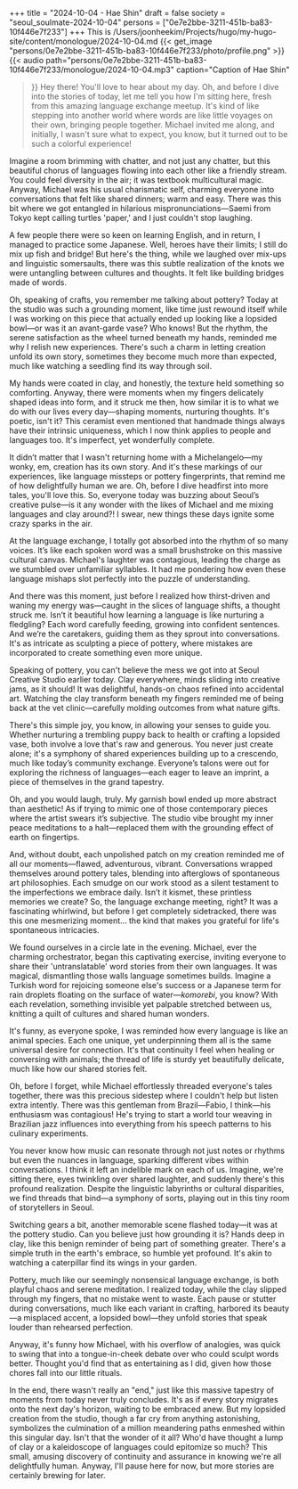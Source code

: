 +++
title = "2024-10-04 - Hae Shin"
draft = false
society = "seoul_soulmate-2024-10-04"
persons = ["0e7e2bbe-3211-451b-ba83-10f446e7f233"]
+++
This is /Users/joonheekim/Projects/hugo/my-hugo-site/content/monologue/2024-10-04.md
{{< get_image "persons/0e7e2bbe-3211-451b-ba83-10f446e7f233/photo/profile.png" >}}
{{< audio
    path="persons/0e7e2bbe-3211-451b-ba83-10f446e7f233/monologue/2024-10-04.mp3" 
    caption="Caption of Hae Shin"
>}}
Hey there! You'll love to hear about my day.
Oh, and before I dive into the stories of today, let me tell you how I'm sitting here, fresh from this amazing language exchange meetup. It's kind of like stepping into another world where words are like little voyages on their own, bringing people together. Michael invited me along, and initially, I wasn't sure what to expect, you know, but it turned out to be such a colorful experience!

Imagine a room brimming with chatter, and not just any chatter, but this beautiful chorus of languages flowing into each other like a friendly stream. You could feel diversity in the air; it was textbook multicultural magic. Anyway, Michael was his usual charismatic self, charming everyone into conversations that felt like shared dinners; warm and easy. There was this bit where we got entangled in hilarious mispronunciations—Saemi from Tokyo kept calling turtles 'paper,' and I just couldn't stop laughing.

A few people there were so keen on learning English, and in return, I managed to practice some Japanese. Well, heroes have their limits; I still do mix up fish and bridge! But here's the thing, while we laughed over mix-ups and linguistic somersaults, there was this subtle realization of the knots we were untangling between cultures and thoughts. It felt like building bridges made of words.

Oh, speaking of crafts, you remember me talking about pottery? Today at the studio was such a grounding moment, like time just rewound itself while I was working on this piece that actually ended up looking like a lopsided bowl—or was it an avant-garde vase? Who knows! But the rhythm, the serene satisfaction as the wheel turned beneath my hands, reminded me why I relish new experiences. There's such a charm in letting creation unfold its own story, sometimes they become much more than expected, much like watching a seedling find its way through soil.

My hands were coated in clay, and honestly, the texture held something so comforting. Anyway, there were moments when my fingers delicately shaped ideas into form, and it struck me then, how similar it is to what we do with our lives every day—shaping moments, nurturing thoughts. It's poetic, isn't it? This ceramist even mentioned that handmade things always have their intrinsic uniqueness, which I now think applies to people and languages too. It's imperfect, yet wonderfully complete.

It didn’t matter that I wasn't returning home with a Michelangelo—my wonky, em, creation has its own story. And it's these markings of our experiences, like language missteps or pottery fingerprints, that remind me of how delightfully human we are.
 Oh, before I dive headfirst into more tales, you'll love this. So, everyone today was buzzing about Seoul’s creative pulse—is it any wonder with the likes of Michael and me mixing languages and clay around?! I swear, new things these days ignite some crazy sparks in the air.

At the language exchange, I totally got absorbed into the rhythm of so many voices. It’s like each spoken word was a small brushstroke on this massive cultural canvas. Michael's laughter was contagious, leading the charge as we stumbled over unfamiliar syllables. It had me pondering how even these language mishaps slot perfectly into the puzzle of understanding.

And there was this moment, just before I realized how thirst-driven and waning my energy was—caught in the slices of language shifts, a thought struck me. Isn’t it beautiful how learning a language is like nurturing a fledgling? Each word carefully feeding, growing into confident sentences. And we’re the caretakers, guiding them as they sprout into conversations. It's as intricate as sculpting a piece of pottery, where mistakes are incorporated to create something even more unique.

Speaking of pottery, you can't believe the mess we got into at Seoul Creative Studio earlier today. Clay everywhere, minds sliding into creative jams, as it should! It was delightful, hands-on chaos refined into accidental art. Watching the clay transform beneath my fingers reminded me of being back at the vet clinic—carefully molding outcomes from what nature gifts.

There's this simple joy, you know, in allowing your senses to guide you. Whether nurturing a trembling puppy back to health or crafting a lopsided vase, both involve a love that's raw and generous. You never just create alone; it's a symphony of shared experiences building up to a crescendo, much like today’s community exchange. Everyone’s talons were out for exploring the richness of languages—each eager to leave an imprint, a piece of themselves in the grand tapestry.

Oh, and you would laugh, truly. My garnish bowl ended up more abstract than aesthetic! As if trying to mimic one of those contemporary pieces where the artist swears it’s subjective. The studio vibe brought my inner peace meditations to a halt—replaced them with the grounding effect of earth on fingertips.

And, without doubt, each unpolished patch on my creation reminded me of all our moments—flawed, adventurous, vibrant. Conversations wrapped themselves around pottery tales, blending into afterglows of spontaneous art philosophies. Each smudge on our work stood as a silent testament to the imperfections we embrace daily. Isn’t it kismet, these printless memories we create?
 So, the language exchange meeting, right? It was a fascinating whirlwind, but before I get completely sidetracked, there was this one mesmerizing moment... the kind that makes you grateful for life's spontaneous intricacies.

We found ourselves in a circle late in the evening. Michael, ever the charming orchestrator, began this captivating exercise, inviting everyone to share their 'untranslatable' word stories from their own languages. It was magical, dismantling those walls language sometimes builds. Imagine a Turkish word for rejoicing someone else's success or a Japanese term for rain droplets floating on the surface of water—*komorebi*, you know? With each revelation, something invisible yet palpable stretched between us, knitting a quilt of cultures and shared human wonders.

It's funny, as everyone spoke, I was reminded how every language is like an animal species. Each one unique, yet underpinning them all is the same universal desire for connection. It's that continuity I feel when healing or conversing with animals; the thread of life is sturdy yet beautifully delicate, much like how our shared stories felt.

Oh, before I forget, while Michael effortlessly threaded everyone's tales together, there was this precious sidestep where I couldn't help but listen extra intently. There was this gentleman from Brazil—Fabio, I think—his enthusiasm was contagious! He's trying to start a world tour weaving in Brazilian jazz influences into everything from his speech patterns to his culinary experiments.

You never know how music can resonate through not just notes or rhythms but even the nuances in language, sparking different vibes within conversations. I think it left an indelible mark on each of us. Imagine, we're sitting there, eyes twinkling over shared laughter, and suddenly there's this profound realization. Despite the linguistic labyrinths or cultural disparities, we find threads that bind—a symphony of sorts, playing out in this tiny room of storytellers in Seoul.

Switching gears a bit, another memorable scene flashed today—it was at the pottery studio. Can you believe just how grounding it is? Hands deep in clay, like this benign reminder of being part of something greater. There's a simple truth in the earth's embrace, so humble yet profound. It's akin to watching a caterpillar find its wings in your garden.

Pottery, much like our seemingly nonsensical language exchange, is both playful chaos and serene meditation. I realized today, while the clay slipped through my fingers, that no mistake went to waste. Each pause or stutter during conversations, much like each variant in crafting, harbored its beauty—a misplaced accent, a lopsided bowl—they unfold stories that speak louder than rehearsed perfection.

Anyway, it's funny how Michael, with his overflow of analogies, was quick to swing that into a tongue-in-cheek debate over who could sculpt words better. Thought you'd find that as entertaining as I did, given how those chores fall into our little rituals.

In the end, there wasn't really an "end," just like this massive tapestry of moments from today never truly concludes. It's as if every story migrates onto the next day's horizon, waiting to be embraced anew. But my lopsided creation from the studio, though a far cry from anything astonishing, symbolizes the culmination of a million meandering paths enmeshed within this singular day. Isn't that the wonder of it all? Who'd have thought a lump of clay or a kaleidoscope of languages could epitomize so much? This small, amusing discovery of continuity and assurance in knowing we're all delightfully human.
Anyway, I'll pause here for now, but more stories are certainly brewing for later.
